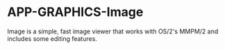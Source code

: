APP-GRAPHICS-Image
==================

Image is a simple, fast image viewer that works with OS/2's MMPM/2 and  includes some editing features.
